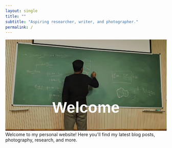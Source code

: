 ```yaml
---
layout: single
title: ""
subtitle: "Aspiring researcher, writer, and photographer."
permalink: /
---
```


<div style="position: relative; text-align: center; color: white;">
  <img src="/assets/images/welcome.jpg" alt="welcome Image" style="width: 100%; height: auto; max-height: 90vh; object-fit: cover; filter: brightness(70%);">

  <h1 style="
      position: absolute;
      top: 50%;
      left: 50%;
      transform: translate(-50%, -50%);
      font-size: 3rem;
      font-weight: bold;
      color: white;
      font-family: Arial, sans-serif;
  ">Welcome</h1>
</div>
Welcome to my personal website! Here you'll find my latest blog posts, photography, research, and more.
